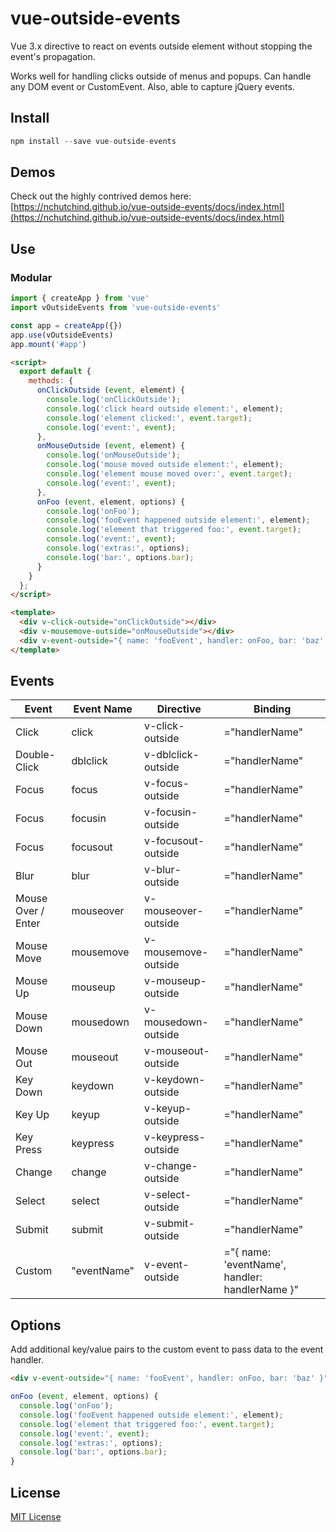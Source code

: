 # vue-outside-events

Vue 3.x directive to react on events outside element without stopping the event's propagation.

Works well for handling clicks outside of menus and popups. Can handle any DOM event or CustomEvent. Also, able to capture jQuery events.

## Install
```js
npm install --save vue-outside-events
```

## Demos
Check out the highly contrived demos here: [https://nchutchind.github.io/vue-outside-events/docs/index.html](https://nchutchind.github.io/vue-outside-events/docs/index.html)

## Use

### Modular
```js
import { createApp } from 'vue'
import vOutsideEvents from 'vue-outside-events'

const app = createApp({})
app.use(vOutsideEvents)
app.mount('#app')
```

```html
<script>
  export default {
    methods: {
      onClickOutside (event, element) {
        console.log('onClickOutside');
        console.log('click heard outside element:', element);
        console.log('element clicked:', event.target);
        console.log('event:', event);
      },
      onMouseOutside (event, element) {
        console.log('onMouseOutside');
        console.log('mouse moved outside element:', element);
        console.log('element mouse moved over:', event.target);
        console.log('event:', event);
      },
      onFoo (event, element, options) {
        console.log('onFoo');
        console.log('fooEvent happened outside element:', element);
        console.log('element that triggered foo:', event.target);
        console.log('event:', event);
        console.log('extras:', options);
        console.log('bar:', options.bar);
      }
    }
  };
</script>

<template>
  <div v-click-outside="onClickOutside"></div>
  <div v-mousemove-outside="onMouseOutside"></div>
  <div v-event-outside="{ name: 'fooEvent', handler: onFoo, bar: 'baz' }"></div>
</template>
```

## Events
| Event              | Event Name  | Directive           | Binding                                        |
| ------------------ |-------------|---------------------| ---------------------------------------------- |
| Click              | click       | v-click-outside     | ="handlerName"                                 |
| Double-Click       | dblclick    | v-dblclick-outside  | ="handlerName"                                 |
| Focus              | focus       | v-focus-outside     | ="handlerName"                                 |
| Focus              | focusin     | v-focusin-outside   | ="handlerName"                                 |
| Focus              | focusout    | v-focusout-outside  | ="handlerName"                                 |
| Blur               | blur        | v-blur-outside      | ="handlerName"                                 |
| Mouse Over / Enter | mouseover   | v-mouseover-outside | ="handlerName"                                 |
| Mouse Move         | mousemove   | v-mousemove-outside | ="handlerName"                                 |
| Mouse Up           | mouseup     | v-mouseup-outside   | ="handlerName"                                 |
| Mouse Down         | mousedown   | v-mousedown-outside | ="handlerName"                                 |
| Mouse Out          | mouseout    | v-mouseout-outside  | ="handlerName"                                 |
| Key Down           | keydown     | v-keydown-outside   | ="handlerName"                                 |
| Key Up             | keyup       | v-keyup-outside     | ="handlerName"                                 |
| Key Press          | keypress    | v-keypress-outside  | ="handlerName"                                 |
| Change             | change      | v-change-outside    | ="handlerName"                                 |
| Select             | select      | v-select-outside    | ="handlerName"                                 |
| Submit             | submit      | v-submit-outside    | ="handlerName"                                 |
| Custom             | "eventName" | v-event-outside     | ="{ name: 'eventName', handler: handlerName }" |

## Options
Add additional key/value pairs to the custom event to pass data to the event handler.

```html
<div v-event-outside="{ name: 'fooEvent', handler: onFoo, bar: 'baz' }"></div>
```

```js
onFoo (event, element, options) {
  console.log('onFoo');
  console.log('fooEvent happened outside element:', element);
  console.log('element that triggered foo:', event.target);
  console.log('event:', event);
  console.log('extras:', options);
  console.log('bar:', options.bar);
}
```

## License
[MIT License](https://github.com/nchutchind/vue-outside-events/blob/master/LICENSE)

